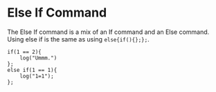 # Else If Command
The Else If command is a mix of an If command and an Else command. Using else if is the same as using `else{if(){};};`.

```
if(1 == 2){
    log("Ummm.")
};
else if(1 == 1){
    log("1=1");
};
```